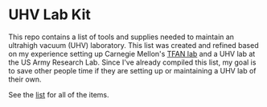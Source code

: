 UHV Lab Kit
===========
This repo contains a list of tools and supplies needed to maintain an ultrahigh vacuum (UHV) laboratory. This list was created and refined based on my experience setting up Carnegie Mellon's [TFAN lab](https://www.flickr.com/groups/tfan/) and a UHV lab at the US Army Research Lab. Since I've already compiled this list, my goal is to save other people time if they are setting up or maintaining a UHV lab of their own.

See the [list](items.csv) for all of the items.
